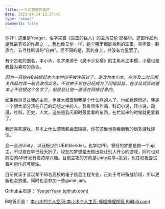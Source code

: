 ```yaml
---
title: 一个幻想家的自述
date: 2023-04-14 13:57:47
type: "about"
comments: false
---
```

你好！这里是Yeager，名字来自《进击的巨人》的主角艾伦·耶格尔。这部作品也是我最喜欢的作品之一。我也像艾伦一样，是个哪里都能找到的笨蛋，空怀着一腔热血，去寻找所谓的“自由”。但不同的是，我的身上，并没有力量罢了。

有个古老的圈名，本小木，名字来源于《魔卡少女樱》的主角木之本樱，小樱也是我最为喜欢的角色。

*因为一开始在B站想起木小本时似乎被注册过了，遂改为本小木。在涉及二次元相关作品时我一般会改用此名，不过由于现在已经成为了阴暗鼠鼠，在涉及现实时基本上不会提这个名字了，但是会让他一直活在网络世界的。*

如果你浏览过我的主页，也就大概直到我是个什么样的人了。也如标题所述，我是一个很大部分活在自己的幻想之中的人，我看很多作品，科幻小说，轻小说，动漫，社科，历史，人文，这些是我闲暇时最爱看的东西，在忙起来的时候就更爱看了。

我还喜欢游戏，基本上什么游戏都会去碰碰，你在这里也能看到我的很多游戏评论。

会一点点Unity，以及极少的UE和blender。也学过PR，曾经的梦想是做一个up主，不过现在早已经夭折了。现在的梦想是去做出能让别人开心的游戏，同时也对前沿的AR开发有着浓厚兴趣。目前主攻的方向是Unity程序+策划，也在积极尝试着AI创作的可能性。

目前就读于武汉某不知名高校的电子信息工程专业，正处于考研备战阶段，所以更新也会放缓。同时也会参加一些game jam。

Github主页是： [YeagerYuan (github.com)](https://github.com/YeagerYuan) 

B站首页是： [本小木的个人空间-本小木个人主页-哔哩哔哩视频 (bilibili.com)](https://space.bilibili.com/1175474546?spm_id_from=333.1296.0.0) 

